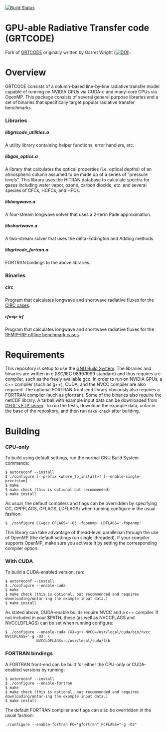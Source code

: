 [![Build Status](https://travis-ci.com/NOAA-GFDL/GRTCODE.svg?branch=master)](https://travis-ci.com/NOAA-GFDL/GRTCODE)

# GPU-able Radiative Transfer code (GRTCODE)
Fork of [GRTCODE](https://gitlab.com/geebdubya/GRTCODE)
originally written by Garret Wright ([![DOI](https://zenodo.org/badge/DOI/10.5281/zenodo.3451457.svg)](https://doi.org/10.5281/zenodo.3451457)).


# Overview
GRTCODE consists of a column-based line-by-line radiative transfer
model capable of running on NVIDIA GPUs via CUDA-c and many-core CPUs
via OpenMP.  This package consists of several general purpose libraries
and a set of binaries that specifically target popular radiative transfer
benchmarks.


### Libraries

##### libgrtcode_utilities.a
A utility library containing helper functions, error handlers, etc.

##### libgas_optics.a
A library that calculates the optical properties (i.e. optical depths) of an
atmospheric column assumed to be made up of a series of "pressure levels".
This library uses the HITRAN database to calculate spectra for gases including
water vapor, ozone, carbon dioxide, etc. and several species of CFCs, HCFCs, and HFCs.

##### liblongwave.a
A four-stream longwave solver that uses a 2-term Pade approximation.

##### libshortwave.a
A two-stream solver that uses the delta-Eddington and Adding methods.

##### libgrtcode_fortran.a
FORTRAN bindings to the above libraries.

### Binaries

##### circ
Program that calculates longwave and shortwave radiative fluxes for the
[CIRC cases](https://circ.gsfc.nasa.gov/index.html).

##### rfmip-irf
Program that calculates longwave and shortwave radiative fluxes for the
[RFMIP-IRF offline benchmark cases](https://doi.org/10.5194/gmd-9-3447-2016).

# Requirements
This repository is setup to use the [GNU Build System](https://www.gnu.org/software/automake/manual/html_node/GNU-Build-System.html).
The libraries and binaries are written in c (ISO/IEC 9899:1999 standard) and thus
requires a c compiler, such as the freely available gcc.  In order to run on NVIDIA GPUs,
a c++ compiler (such as g++), CUDA, and the NVCC compiler are also required.
The optional FORTRAN front-end library obviously also requires a FORTRAN
compiler (such as gfortran).  Some of the binaries also require the netCDF library.
A tarball with example input data can be downloaded from
[GFDL's FTP server](ftp://ftp2.gfdl.noaa.gov/perm/GFDL_pubrelease/test_data/grtcode-data.tar.gz).
To run the tests, download the example data, untar in the base of the repository,
and then run ```make check``` after building.

# Building

### CPU-only
To build using default settings, run the normal GNU Build System commands:

```
$ autoreconf --install
$ ./configure [--prefix <where_to_install>] [--enable-single-precision]
$ make
$ make check (this is optional but recommended)
$ make install
```

As usual, the default compilers and flags can be
overridden by specifying CC, CPPFLAGS, CFLAGS, LDFLAGS) when running
configure in the usual fashion:

```
$ ./configure CC=gcc CFLAGS='-O3 -fopenmp' LDFLAGS='-fopenmp'
```

This library can take advantage of thread-level parallelism through the
use of OpenMP (the default settings run single-threaded).  If your compiler
supports OpenMP, make sure you activate it by setting the corresponding
compiler option.

### With CUDA
To build a CUDA-enabled version, run:

```
$ autoreconf --install
$ ./configure --enable-cuda
$ make
$ make check (this is optional, but recommended and requires downloading/untar-ing the example input data.)
$ make install
```

As stated above, CUDA-enable builds require NVCC and a c++ compiler.  If not
included in your $PATH, these (as well as NVCCFLAGS and NVCCLDFLAGS) can be
set when running configure:

```
$ ./configure --enable-cuda CXX=g++ NVCC=/usr/local/cuda/bin/nvcc NVCCFLAGS='-g -O3' \
              NVCCLDFLAGS=-L/usr/local/cuda/lib
```

### FORTRAN bindings
A FORTRAN front-end can be built for either the CPU-only or CUDA-enabled versions
by running:

```
$ autoreconf --install
$ ./configure --enable-fortran
$ make
$ make check (this is optional, but recommended and requires downloading/untar-ing the example input data.)
$ make install
```

The default FORTRAN compiler and flags can also be overridden in the usual fashion:

```
./configure --enable-fortran FC="gfortran" FCFLAGS="-g -O3"
```
